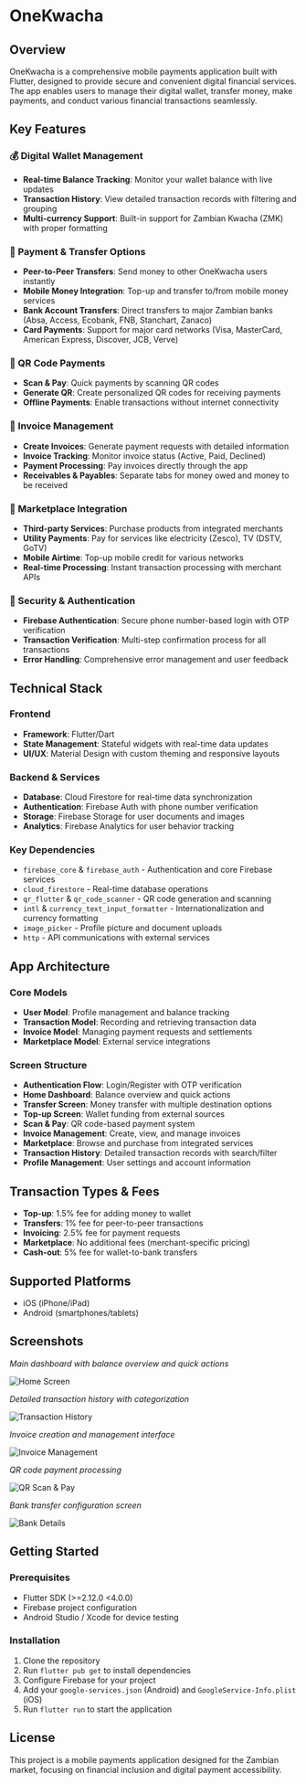 # OneKwacha

## Overview
OneKwacha is a comprehensive mobile payments application built with Flutter, designed to provide secure and convenient digital financial services. The app enables users to manage their digital wallet, transfer money, make payments, and conduct various financial transactions seamlessly.

## Key Features

### 💰 Digital Wallet Management
- **Real-time Balance Tracking**: Monitor your wallet balance with live updates
- **Transaction History**: View detailed transaction records with filtering and grouping
- **Multi-currency Support**: Built-in support for Zambian Kwacha (ZMK) with proper formatting

### 📱 Payment & Transfer Options
- **Peer-to-Peer Transfers**: Send money to other OneKwacha users instantly
- **Mobile Money Integration**: Top-up and transfer to/from mobile money services
- **Bank Account Transfers**: Direct transfers to major Zambian banks (Absa, Access, Ecobank, FNB, Stanchart, Zanaco)
- **Card Payments**: Support for major card networks (Visa, MasterCard, American Express, Discover, JCB, Verve)

### 🔄 QR Code Payments
- **Scan & Pay**: Quick payments by scanning QR codes
- **Generate QR**: Create personalized QR codes for receiving payments
- **Offline Payments**: Enable transactions without internet connectivity

### 📄 Invoice Management
- **Create Invoices**: Generate payment requests with detailed information
- **Invoice Tracking**: Monitor invoice status (Active, Paid, Declined)
- **Payment Processing**: Pay invoices directly through the app
- **Receivables & Payables**: Separate tabs for money owed and money to be received

### 🛒 Marketplace Integration
- **Third-party Services**: Purchase products from integrated merchants
- **Utility Payments**: Pay for services like electricity (Zesco), TV (DSTV, GoTV)
- **Mobile Airtime**: Top-up mobile credit for various networks
- **Real-time Processing**: Instant transaction processing with merchant APIs

### 🔐 Security & Authentication
- **Firebase Authentication**: Secure phone number-based login with OTP verification
- **Transaction Verification**: Multi-step confirmation process for all transactions
- **Error Handling**: Comprehensive error management and user feedback

## Technical Stack

### Frontend
- **Framework**: Flutter/Dart
- **State Management**: Stateful widgets with real-time data updates
- **UI/UX**: Material Design with custom theming and responsive layouts

### Backend & Services
- **Database**: Cloud Firestore for real-time data synchronization
- **Authentication**: Firebase Auth with phone number verification
- **Storage**: Firebase Storage for user documents and images
- **Analytics**: Firebase Analytics for user behavior tracking

### Key Dependencies
- `firebase_core` & `firebase_auth` - Authentication and core Firebase services
- `cloud_firestore` - Real-time database operations
- `qr_flutter` & `qr_code_scanner` - QR code generation and scanning
- `intl` & `currency_text_input_formatter` - Internationalization and currency formatting
- `image_picker` - Profile picture and document uploads
- `http` - API communications with external services

## App Architecture

### Core Models
- **User Model**: Profile management and balance tracking
- **Transaction Model**: Recording and retrieving transaction data
- **Invoice Model**: Managing payment requests and settlements
- **Marketplace Model**: External service integrations

### Screen Structure
- **Authentication Flow**: Login/Register with OTP verification
- **Home Dashboard**: Balance overview and quick actions
- **Transfer Screen**: Money transfer with multiple destination options
- **Top-up Screen**: Wallet funding from external sources
- **Scan & Pay**: QR code-based payment system
- **Invoice Management**: Create, view, and manage invoices
- **Marketplace**: Browse and purchase from integrated services
- **Transaction History**: Detailed transaction records with search/filter
- **Profile Management**: User settings and account information

## Transaction Types & Fees
- **Top-up**: 1.5% fee for adding money to wallet
- **Transfers**: 1% fee for peer-to-peer transactions
- **Invoicing**: 2.5% fee for payment requests
- **Marketplace**: No additional fees (merchant-specific pricing)
- **Cash-out**: 5% fee for wallet-to-bank transfers

## Supported Platforms
- iOS (iPhone/iPad)
- Android (smartphones/tablets)

## Screenshots

*Main dashboard with balance overview and quick actions*

![Home Screen](assets/screens/home.JPG)

*Detailed transaction history with categorization*

![Transaction History](assets/screens/transactionhistory.JPG)

*Invoice creation and management interface*

![Invoice Management](assets/screens/invoicingpayable.JPG)

*QR code payment processing*

![QR Scan & Pay](assets/screens/scappayqr.JPG)

*Bank transfer configuration screen*

![Bank Details](assets/screens/bankdetails.JPG)


## Getting Started

### Prerequisites
- Flutter SDK (>=2.12.0 <4.0.0)
- Firebase project configuration
- Android Studio / Xcode for device testing

### Installation
1. Clone the repository
2. Run `flutter pub get` to install dependencies
3. Configure Firebase for your project
4. Add your `google-services.json` (Android) and `GoogleService-Info.plist` (iOS)
5. Run `flutter run` to start the application

## License
This project is a mobile payments application designed for the Zambian market, focusing on financial inclusion and digital payment accessibility.

